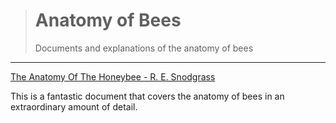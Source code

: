 
> # Anatomy of Bees
>
> Documents and explanations of the anatomy of bees
--- 

[The Anatomy Of The Honeybee - R. E. Snodgrass](/documents/apis_mellifera_anatomy.pdf)

This is a fantastic document that covers the anatomy of bees in an extraordinary amount of detail. 